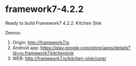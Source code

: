 # framework7-4.2.2
Ready to build Framework7 4.2.2. Kitchen Sink

Demos:
1) Origin: http://framework7.io
2) Android app: https://play.google.com/store/apps/details?id=ru.framework7.kitchensink
3) WEB: http://framework7.io/kitchen-sink/core/



